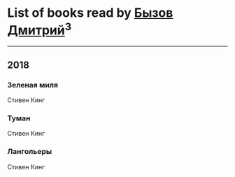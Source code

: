# List of books read by [Бызов Дмитрий](https://www.facebook.com/profile.php?id=1146684568850703)<sup>3</sup>
---

## 2018

### Зеленая миля
Стивен Кинг


### Туман
Стивен Кинг


### Лангольеры
Стивен Кинг



